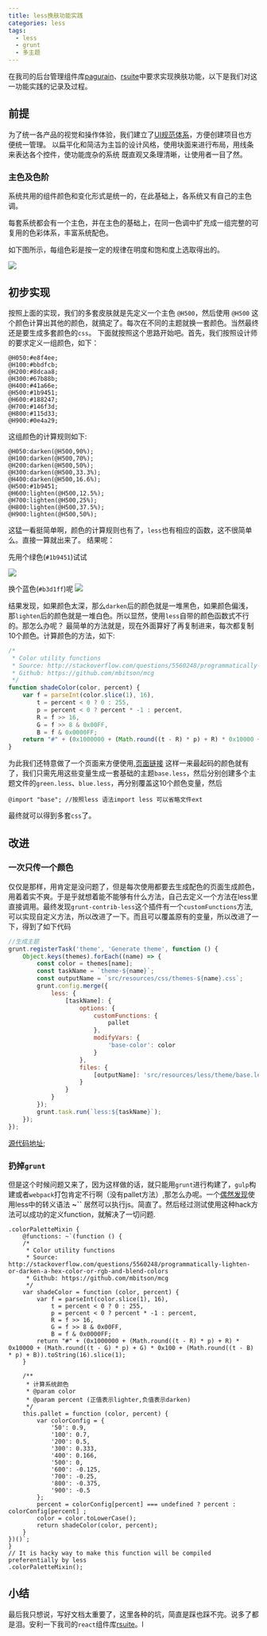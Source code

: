 ```yaml
---
title: less换肤功能实践
categories: less
tags:
  - less
  - grunt
  - 多主题
---
```


在我司的后台管理组件库[pagurain][pagurain]、[rsuite][rsuite]中要求实现换肤功能，以下是我们对这一功能实践的记录及过程。
## 前提

为了统一各产品的视觉和操作体验，我们建立了[UI规范体系][pagurain-ui]，方便创建项目也方便统一管理。
以扁平化和简洁为主旨的设计风格，使用块面来进行布局，用线条来表达各个控件，使功能庞杂的系统 既直观又条理清晰，让使用者一目了然。

### 主色及色阶
 
系统共用的组件颜色和变化形式是统一的，在此基础上，各系统又有自己的主色调。

每套系统都会有一个主色，并在主色的基础上，在同一色调中扩充成一组完整的可复用的色彩体系，丰富系统配色。

如下图所示，每组色彩是按一定的规律在明度和饱和度上选取得出的。

![](/uploads/14900858020010.jpg)

<!--more-->

## 初步实现
按照上面的实现，我们的多套皮肤就是先定义一个主色 `@H500`，然后使用 `@H500` 这个颜色计算出其他的颜色，就搞定了。每次在不同的主题就换一套颜色。当然最终还是要生成多套颜色的`css`。
下面就按照这个思路开始吧。首先，我们按照设计师的要求定义一组颜色，如下：
```less
@H050:#e8f4ee;
@H100:#bbdfcb;
@H200:#8dcaa8;
@H300:#67b88b;
@H400:#41a66e;
@H500:#1b9451;
@H600:#188247;
@H700:#146f3d;
@H800:#115d33;
@H900:#0e4a29;
```
这组颜色的计算规则如下:
```less
@H050:darken(@H500,90%);
@H100:darken(@H500,70%);
@H200:darken(@H500,50%);
@H300:darken(@H500,33.3%);
@H400:darken(@H500,16.6%);
@H500:#1b9451;
@H600:lighten(@H500,12.5%);
@H700:lighten(@H500,25%);
@H800:lighten(@H500,37.5%);
@H900:lighten(@H500,50%);
```
这猛一看挺简单啊，颜色的计算规则也有了，`less`也有相应的函数，这不很简单么。直接一算就出来了。
结果呢：

先用个绿色(`#1b9451`)试试

![](/uploads/14900876640259.jpg)

换个蓝色(`#b3d1ff`)呢
![](/uploads/14900876785104.jpg)

结果发现，如果颜色太深，那么`darken`后的颜色就是一堆黑色，如果颜色偏浅，那`lighten`后的颜色就是一堆白色。所以显然，使用`less`自带的颜色函数式不行的。那怎么办呢？
最简单的方法就是，现在外面算好了再复制进来，每次都复制10个颜色。计算颜色的方法，如下:
```javascript
/*
 * Color utility functions
 * Source: http://stackoverflow.com/questions/5560248/programmatically-lighten-or-darken-a-hex-color-or-rgb-and-blend-colors
 * Github: https://github.com/mbitson/mcg
 */
function shadeColor(color, percent) {
    var f = parseInt(color.slice(1), 16),
        t = percent < 0 ? 0 : 255,
        p = percent < 0 ? percent * -1 : percent,
        R = f >> 16,
        G = f >> 8 & 0x00FF,
        B = f & 0x0000FF;
    return "#" + (0x1000000 + (Math.round((t - R) * p) + R) * 0x10000 + (Math.round((t - G) * p) + G) * 0x100 + (Math.round((t - B) * p) + B)).toString(16).slice(1);
}
```
为此我们还特意做了一个页面来方便使用,[页面链接](http://pagurian.com/demo/dist/templates/theme-color.html)
这样一来最起码的颜色就有了，我们只需先用这些变量生成一套基础的主题`base.less`，然后分别创建多个主题文件的`green.less`、`blue.less`，再分别覆盖这10个颜色变量，然后
```less
@import "base"; //按照less 语法import less 可以省略文件ext
```
最终就可以得到多套`css`了。
## 改进
### 一次只传一个颜色
仅仅是那样，用肯定是没问题了，但是每次使用都要去生成配色的页面生成颜色，用着着实不爽。于是乎就想着能不能够有什么方法，自己去定义一个方法在less里直接调用。最终发现`grunt-contrib-less`这个插件有一个`customFunctions`方法,可以实现自定义方法，所以改进了一下。而且可以覆盖原有的变量，所以改进了一下，得到了如下代码
```javascript
//生成主题
grunt.registerTask('theme', 'Generate theme', function () {
    Object.keys(themes).forEach((name) => {
        const color = themes[name];
        const taskName = `theme-${name}`;
        const outputName = `src/resources/css/themes-${name}.css`;
        grunt.config.merge({
            less: {
                [taskName]: {
                    options: {
                        customFunctions: {
                            pallet
                        },
                        modifyVars: {
                            'base-color': color
                        }
                    },
                    files: {
                        [outputName]: 'src/resources/less/theme/base.less'
                    }
                }
            }
        });
        grunt.task.run(`less:${taskName}`);
    });
});
```
[源代码地址](https://github.com/hypers/pagurian/blob/dev/Gruntfile.js);

### 扔掉`grunt`
但是这个时候问题又来了，因为这样做的话，就只能用`grunt`进行构建了，`gulp`构建或者`webpack`打包肯定不行啊（没有pallet方法）,那怎么办呢。一个[偶然发现][ant-color-pallet]使用less中的转义语法 **~``** 居然可以执行js。简直了。然后经过测试使用这种hack方法可以成功的定义function，就解决了一切问题.
```less
.colorPaletteMixin {
    @functions: ~`(function () {
    /*
     * Color utility functions
     * Source: http://stackoverflow.com/questions/5560248/programmatically-lighten-or-darken-a-hex-color-or-rgb-and-blend-colors
     * Github: https://github.com/mbitson/mcg
     */
    var shadeColor = function (color, percent) {
        var f = parseInt(color.slice(1), 16),
            t = percent < 0 ? 0 : 255,
            p = percent < 0 ? percent * -1 : percent,
            R = f >> 16,
            G = f >> 8 & 0x00FF,
            B = f & 0x0000FF;
        return "#" + (0x1000000 + (Math.round((t - R) * p) + R) * 0x10000 + (Math.round((t - G) * p) + G) * 0x100 + (Math.round((t - B) * p) + B)).toString(16).slice(1);
    }

    /**
     * 计算系统颜色
     * @param color
     * @param percent (正值表示lighter,负值表示darken)
     */
    this.pallet = function (color, percent) {
        var colorConfig = {
            '50': 0.9,
            '100': 0.7,
            '200': 0.5,
            '300': 0.333,
            '400': 0.166,
            '500': 0,
            '600': -0.125,
            '700': -0.25,
            '800': -0.375,
            '900': -0.5
        };
        percent = colorConfig[percent] === undefined ? percent : colorConfig[percent] ;
        color = color.toLowerCase();
        return shadeColor(color, percent);
    }
})()`;
}
// It is hacky way to make this function will be compiled preferentially by less
.colorPaletteMixin();
```

## 小结
最后我只想说，写好文档太重要了，这里各种的坑，简直是踩也踩不完。说多了都是泪。安利一下我司的`react`组件库[rsuite](http://rsuite.github.io/)。l

[pagurain]:http://pagurain.com
[pagurain-ui]:http://pagurian.com/design/index.html
[rsuite]:http://rsuite.github.io
[ant-color-pallet]:https://github.com/ant-design/ant-design/blob/734beb84ffc3f0469fbae1566aa8450f966cb261/components/style/color/colorPalette.less
